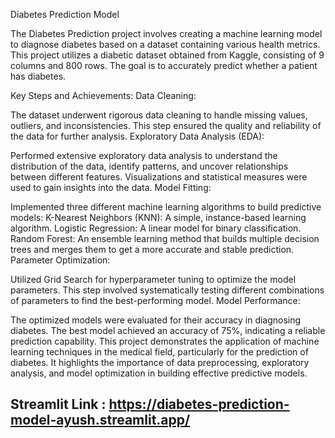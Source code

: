 Diabetes Prediction Model

The Diabetes Prediction project involves creating a machine learning model to diagnose diabetes based on a dataset containing various health metrics. This project utilizes a diabetic dataset obtained from Kaggle, consisting of 9 columns and 800 rows. The goal is to accurately predict whether a patient has diabetes.

Key Steps and Achievements: Data Cleaning:

The dataset underwent rigorous data cleaning to handle missing values, outliers, and inconsistencies. This step ensured the quality and reliability of the data for further analysis. Exploratory Data Analysis (EDA):

Performed extensive exploratory data analysis to understand the distribution of the data, identify patterns, and uncover relationships between different features. Visualizations and statistical measures were used to gain insights into the data. Model Fitting:

Implemented three different machine learning algorithms to build predictive models: K-Nearest Neighbors (KNN): A simple, instance-based learning algorithm. Logistic Regression: A linear model for binary classification. Random Forest: An ensemble learning method that builds multiple decision trees and merges them to get a more accurate and stable prediction. Parameter Optimization:

Utilized Grid Search for hyperparameter tuning to optimize the model parameters. This step involved systematically testing different combinations of parameters to find the best-performing model. Model Performance:

The optimized models were evaluated for their accuracy in diagnosing diabetes. The best model achieved an accuracy of 75%, indicating a reliable prediction capability. This project demonstrates the application of machine learning techniques in the medical field, particularly for the prediction of diabetes. It highlights the importance of data preprocessing, exploratory analysis, and model optimization in building effective predictive models.

## Streamlit Link : https://diabetes-prediction-model-ayush.streamlit.app/
